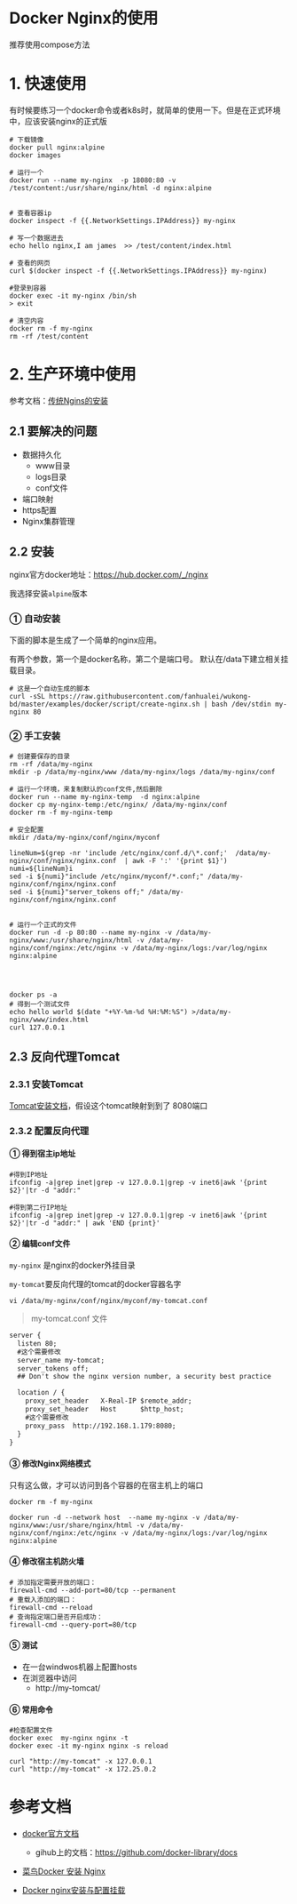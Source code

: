 # Docker Nginx的使用



推荐使用compose方法







# 1. 快速使用

有时候要练习一个docker命令或者k8s时，就简单的使用一下。但是在正式环境中，应该安装nginx的正式版

```shell
# 下载镜像
docker pull nginx:alpine
docker images

# 运行一个
docker run --name my-nginx  -p 18080:80 -v /test/content:/usr/share/nginx/html -d nginx:alpine


# 查看容器ip
docker inspect -f {{.NetworkSettings.IPAddress}} my-nginx

# 写一个数据进去
echo hello nginx,I am james  >> /test/content/index.html

# 查看的网页
curl $(docker inspect -f {{.NetworkSettings.IPAddress}} my-nginx)

#登录到容器
docker exec -it my-nginx /bin/sh
> exit

# 清空内容
docker rm -f my-nginx
rm -rf /test/content
```







# 2. 生产环境中使用

参考文档：[传统Ngins的安装](https://github.com/fanhualei/wukong-framework/blob/master/reference/gitlab_apache.md)





## 2.1 要解决的问题



* 数据持久化
  * www目录
  * logs目录
  * conf文件
* 端口映射
* https配置
* Nginx集群管理



## 2.2 安装

nginx官方docker地址：https://hub.docker.com/_/nginx

我选择安装`alpine`版本



### ①  自动安装

下面的脚本是生成了一个简单的nginx应用。

有两个参数，第一个是docker名称，第二个是端口号。 默认在/data下建立相关挂载目录。

```shell
# 这是一个自动生成的脚本
curl -sSL https://raw.githubusercontent.com/fanhualei/wukong-bd/master/examples/docker/script/create-nginx.sh | bash /dev/stdin my-nginx 80
```





### ② 手工安装

```shell
# 创建要保存的目录
rm -rf /data/my-nginx
mkdir -p /data/my-nginx/www /data/my-nginx/logs /data/my-nginx/conf

# 运行一个环境，来复制默认的conf文件,然后删除
docker run --name my-nginx-temp  -d nginx:alpine
docker cp my-nginx-temp:/etc/nginx/ /data/my-nginx/conf
docker rm -f my-nginx-temp

# 安全配置
mkdir /data/my-nginx/conf/nginx/myconf

lineNum=$(grep -nr 'include /etc/nginx/conf.d/\*.conf;'  /data/my-nginx/conf/nginx/nginx.conf  | awk -F ':' '{print $1}')
numi=${lineNum}i
sed -i ${numi}"include /etc/nginx/myconf/*.conf;" /data/my-nginx/conf/nginx/nginx.conf
sed -i ${numi}"server_tokens off;" /data/my-nginx/conf/nginx/nginx.conf


# 运行一个正式的文件
docker run -d -p 80:80 --name my-nginx -v /data/my-nginx/www:/usr/share/nginx/html -v /data/my-nginx/conf/nginx:/etc/nginx -v /data/my-nginx/logs:/var/log/nginx nginx:alpine




docker ps -a
# 得到一个测试文件
echo hello world $(date "+%Y-%m-%d %H:%M:%S") >/data/my-nginx/www/index.html
curl 127.0.0.1
```



## 2.3 反向代理Tomcat

### 2.3.1 安装Tomcat

[Tomcat安装文档](docker-tomcat.md)，假设这个tomcat映射到到了 8080端口



### 2.3.2 配置反向代理



#### ①  得到宿主ip地址

```shell
#得到IP地址
ifconfig -a|grep inet|grep -v 127.0.0.1|grep -v inet6|awk '{print $2}'|tr -d "addr:"

#得到第二行IP地址
ifconfig -a|grep inet|grep -v 127.0.0.1|grep -v inet6|awk '{print $2}'|tr -d "addr:" | awk 'END {print}'

```



#### ②  编辑conf文件

`my-nginx` 是nginx的docker外挂目录

`my-tomcat`要反向代理的tomcat的docker容器名字

```shell
vi /data/my-nginx/conf/nginx/myconf/my-tomcat.conf
```



> my-tomcat.conf 文件

```xml
server {
  listen 80;
  #这个需要修改
  server_name my-tomcat;
  server_tokens off;
  ## Don't show the nginx version number, a security best practice

  location / {
    proxy_set_header   X-Real-IP $remote_addr;
    proxy_set_header   Host      $http_host;
    #这个需要修改
    proxy_pass  http://192.168.1.179:8080;
  }
}
```



#### ③  修改Nginx网络模式

只有这么做，才可以访问到各个容器的在宿主机上的端口

```shell
docker rm -f my-nginx

docker run -d --network host  --name my-nginx -v /data/my-nginx/www:/usr/share/nginx/html -v /data/my-nginx/conf/nginx:/etc/nginx -v /data/my-nginx/logs:/var/log/nginx nginx:alpine
```



#### ④ 修改宿主机防火墙



```shell
# 添加指定需要开放的端口：
firewall-cmd --add-port=80/tcp --permanent
# 重载入添加的端口：
firewall-cmd --reload
# 查询指定端口是否开启成功：
firewall-cmd --query-port=80/tcp
```





#### ⑤ 测试

* 在一台windwos机器上配置hosts
* 在浏览器中访问
  * http://my-tomcat/





#### ⑥ 常用命令



```shell
#检查配置文件
docker exec  my-nginx nginx -t
docker exec -it my-nginx nginx -s reload
```



```
curl "http://my-tomcat" -x 127.0.0.1
curl "http://my-tomcat" -x 172.25.0.2

```





# 参考文档

* [docker官方文档](https://hub.docker.com/_/nginx)
  * gihub上的文档：https://github.com/docker-library/docs
* [菜鸟Docker 安装 Nginx](https://www.runoob.com/docker/docker-install-nginx.html)

* [Docker nginx安装与配置挂载](https://blog.csdn.net/qq_26641781/article/details/80883192)